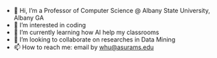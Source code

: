 - 👋 Hi, I’m a Professor of Computer Science @ Albany State University, Albany GA
- 👀 I’m interested in coding 
- 🌱 I’m currently learning how AI help my classrooms
- 💞️ I’m looking to collaborate on researches in Data Mining
- 📫 How to reach me: email by whu@asurams.edu  

<!---
whu-asurams/whu-asurams is a ✨ special ✨ repository because its `README.md` (this file) appears on your GitHub profile.
You can click the Preview link to take a look at your changes.
--->
